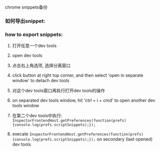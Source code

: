 chrome snippets备份

### 如何导出snippet:
### how to export snippets:

1. 打开任意一个dev tools
1. open dev tools

2. 点击右上角选项, 选择分离窗口
2. click button at right top corner, and then select 'open in separate window' to detach dev tools

3. 对这个dev tools窗口再执行打开dev tools的操作
3. on separated dev tools window, hit 'ctrl + i + cmd' to open another dev tools window

4. 在第二个dev tools中执行: `InspectorFrontendHost.getPreferences(function(prefs) {console.log(prefs.scriptSnippets);});`
4. execate `InspectorFrontendHost.getPreferences(function(prefs) {console.log(prefs.scriptSnippets);});` on secondary (last opened) dev tools